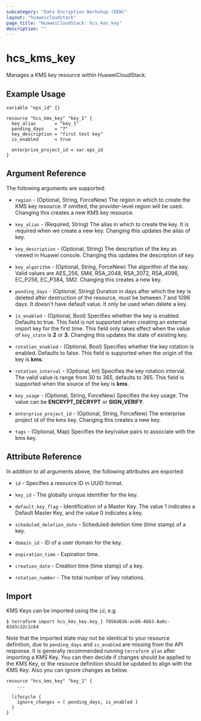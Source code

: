 ```yaml
---
subcategory: "Data Encryption Workshop (DEW)"
layout: "huaweicloudstack"
page_title: "HuaweiCloudStack: hcs_kms_key"
description: ""
---
```


# hcs_kms_key

Manages a KMS key resource within HuaweiCloudStack.

## Example Usage

```hcl
variable "eps_id" {}

resource "hcs_kms_key" "key_1" {
  key_alias       = "key_1"
  pending_days    = "7"
  key_description = "first test key"
  is_enabled      = true

  enterprise_project_id = var.eps_id
}
```

## Argument Reference

The following arguments are supported:

* `region` - (Optional, String, ForceNew) The region in which to create the KMS key resource. If omitted, the
  provider-level region will be used. Changing this creates a new KMS key resource.

* `key_alias` - (Required, String) The alias in which to create the key. It is required when we create a new key.
  Changing this updates the alias of key.

* `key_description` - (Optional, String) The description of the key as viewed in Huawei console. Changing this updates
  the description of key.

* `key_algorithm` - (Optional, String, ForceNew) The algorithm of the key. Valid values are AES_256, SM4, RSA_2048, RSA_3072,
  RSA_4096, EC_P256, EC_P384, SM2. Changing this creates a new key.

* `pending_days` - (Optional, String) Duration in days after which the key is deleted after destruction of the resource,
  must be between 7 and 1096 days. It doesn't have default value. It only be used when delete a key.

* `is_enabled` - (Optional, Bool) Specifies whether the key is enabled. Defaults to true. This field is not supported
  when creating an external import key for the first time. This field only takes effect when the value
  of `key_state` is **2** or **3**. Changing this updates the state of existing key.

* `rotation_enabled` - (Optional, Bool) Specifies whether the key rotation is enabled. Defaults to false.
  This field is supported when the origin of the key is **kms**.

* `rotation_interval` - (Optional, Int) Specifies the key rotation interval. The valid value is range from 30 to 365,
  defaults to 365. This field is supported when the source of the key is **kms**.

* `key_usage` - (Optional, String, ForceNew) Specifies the key usage. The value can be **ENCRYPT_DECRYPT** or **SIGN_VERIFY**.

* `enterprise_project_id` - (Optional, String, ForceNew) The enterprise project id of the kms key. Changing this creates
  a new key.

* `tags` - (Optional, Map) Specifies the key/value pairs to associate with the kms key.

## Attribute Reference

In addition to all arguments above, the following attributes are exported:

* `id` - Specifies a resource ID in UUID format.

* `key_id` - The globally unique identifier for the key.

* `default_key_flag` - Identification of a Master Key. The value 1 indicates a Default Master Key, and the value 0
  indicates a key.

* `scheduled_deletion_date` - Scheduled deletion time (time stamp) of a key.

* `domain_id` - ID of a user domain for the key.

* `expiration_time` - Expiration time.

* `creation_date` - Creation time (time stamp) of a key.

* `rotation_number` - The total number of key rotations.

## Import

KMS Keys can be imported using the `id`, e.g.

```
$ terraform import hcs_kms_key.key_1 7056d636-ac60-4663-8a6c-82d3c32c1c64
```

Note that the imported state may not be identical to your resource definition,
due to `pending_days` and `is_enabled` are missing from the API response.
It is generally recommended running `terraform plan` after importing a KMS Key.
You can then decide if changes should be applied to the KMS Key, or the resource
definition should be updated to align with the KMS Key. Also you can ignore changes as below.

```
resource "hcs_kms_key" "key_1" {
    ...

  lifecycle {
    ignore_changes = [ pending_days, is_enabled ]
  }
}
```

